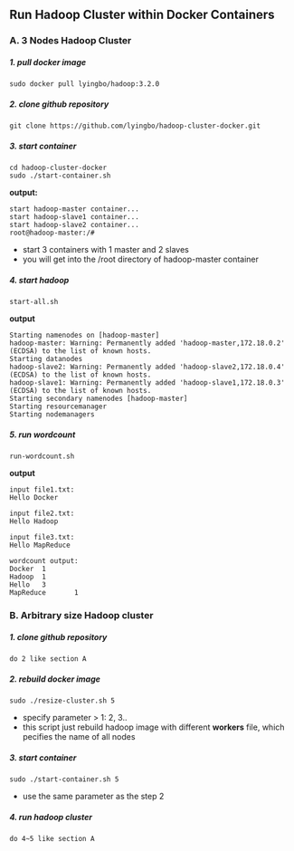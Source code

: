 ## Run Hadoop Cluster within Docker Containers


### A. 3 Nodes Hadoop Cluster

##### 1. pull docker image
```
sudo docker pull lyingbo/hadoop:3.2.0
```

##### 2. clone github repository
```
git clone https://github.com/lyingbo/hadoop-cluster-docker.git
```

##### 3. start container
```
cd hadoop-cluster-docker
sudo ./start-container.sh
```

**output:**
```
start hadoop-master container...
start hadoop-slave1 container...
start hadoop-slave2 container...
root@hadoop-master:/# 
```
- start 3 containers with 1 master and 2 slaves
- you will get into the /root directory of hadoop-master container

##### 4. start hadoop
```
start-all.sh
```

**output**
```
Starting namenodes on [hadoop-master]
hadoop-master: Warning: Permanently added 'hadoop-master,172.18.0.2' (ECDSA) to the list of known hosts.
Starting datanodes
hadoop-slave2: Warning: Permanently added 'hadoop-slave2,172.18.0.4' (ECDSA) to the list of known hosts.
hadoop-slave1: Warning: Permanently added 'hadoop-slave1,172.18.0.3' (ECDSA) to the list of known hosts.
Starting secondary namenodes [hadoop-master]
Starting resourcemanager
Starting nodemanagers
```

##### 5. run wordcount
```
run-wordcount.sh
```

**output**
```
input file1.txt:
Hello Docker

input file2.txt:
Hello Hadoop

input file3.txt:
Hello MapReduce

wordcount output:
Docker  1
Hadoop  1
Hello   3
MapReduce       1
```

### B. Arbitrary size Hadoop cluster

##### 1. clone github repository
```
do 2 like section A
```

##### 2. rebuild docker image
```
sudo ./resize-cluster.sh 5
```
- specify parameter > 1: 2, 3..
- this script just rebuild hadoop image with different **workers** file, which pecifies the name of all nodes


##### 3. start container
```
sudo ./start-container.sh 5
```
- use the same parameter as the step 2

##### 4. run hadoop cluster 
```
do 4~5 like section A
```
